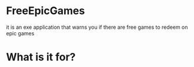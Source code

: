 # FreeEpicGames
it is an exe application that warns you if there are free games to redeem on epic games









# What is it for?
